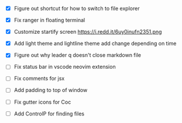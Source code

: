 
- [X] Figure out shortcut for how to switch to file explorer
- [X] Fix ranger in floating terminal
- [X] Customize startify screen https://i.redd.it/6uy0inufn2351.png
- [X] Add light theme and lightline theme add change depending on time 
- [X] Figure out why leader q doesn't close markdown file 

- [ ] Fix status bar in vscode neovim extension 
- [ ] Fix comments for jsx
- [ ] Add padding to top of window 
- [ ] Fix gutter icons for Coc
- [ ] Add ControlP for finding files



